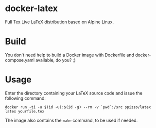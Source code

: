 # docker-latex
Full Tex Live LaTeX distribution based on Alpine Linux.

# Build
You don't need help to build a Docker image with Dockerfile and docker-compose.yaml available, do you? ;)

# Usage
Enter the directory containing your LaTeX source code and issue the following command:

```
docker run -ti -u $(id -u):$(id -g) --rm -v `pwd`:/src ppizzo/latex latex yourfile.tex
```

The image also contains the `make` command, to be used if needed.
